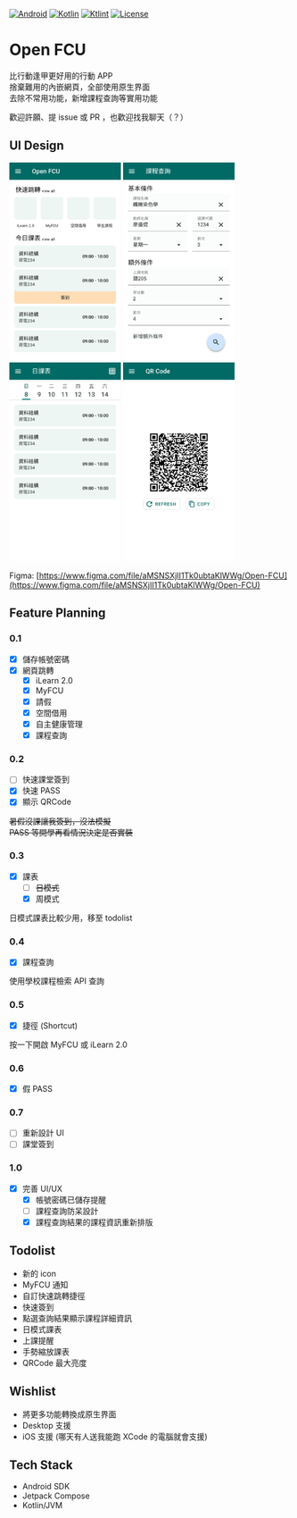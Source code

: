 [![Android](https://img.shields.io/badge/Android-3DDC84?style=for-the-badge&logo=android&logoColor=white)](https://developer.android.com/)
[![Kotlin](https://img.shields.io/badge/kotlin-%230095D5.svg?style=for-the-badge&logo=kotlin&logoColor=white)](https://kotlinlang.org/)
[![Ktlint](https://img.shields.io/badge/code%20style-%E2%9D%A4-FF4081.svg?style=for-the-badge&logoColor=white)](https://ktlint.github.io/)
[![License](https://img.shields.io/github/license/mikucat0309/Open-FCU?style=for-the-badge&logoColor=white)](LICENSE)

# Open FCU

比行動逢甲更好用的行動 APP  
捨棄難用的內嵌網頁，全部使用原生界面  
去除不常用功能，新增課程查詢等實用功能

歡迎許願、提 issue 或 PR ，也歡迎找我聊天（？）

## UI Design

<p>
  <img src="img/home.jpg" width="200" />
  <img src="img/course_search.jpg" width="200" />
  <img src="img/daily_timetable.jpg" width="200" />
  <img src="img/qrcode.jpg" width="200" />
</p>

Figma: [https://www.figma.com/file/aMSNSXjII1Tk0ubtaKlWWg/Open-FCU](https://www.figma.com/file/aMSNSXjII1Tk0ubtaKlWWg/Open-FCU)

## Feature Planning

### 0.1

- [x] 儲存帳號密碼
- [x] 網頁跳轉
  - [x] iLearn 2.0
  - [x] MyFCU
  - [x] 請假
  - [x] 空間借用
  - [x] 自主健康管理
  - [x] 課程查詢

### 0.2

- [ ] 快速課堂簽到
- [x] 快速 PASS
- [x] 顯示 QRCode

~~暑假沒課讓我簽到，沒法模擬~~  
~~PASS 等開學再看情況決定是否實裝~~

### 0.3

- [x] 課表
  - [ ] ~~日模式~~
  - [x] 周模式

日模式課表比較少用，移至 todolist

### 0.4

- [x] 課程查詢

使用學校課程檢索 API 查詢

### 0.5

- [x] 捷徑 (Shortcut)

按一下開啟 MyFCU 或 iLearn 2.0

### 0.6

- [x] 假 PASS

### 0.7

- [ ] 重新設計 UI
- [ ] 課堂簽到

### 1.0

- [x] 完善 UI/UX
  - [x] 帳號密碼已儲存提醒
  - [ ] 課程查詢防呆設計
  - [x] 課程查詢結果的課程資訊重新排版

## Todolist

- 新的 icon
- MyFCU 通知
- 自訂快速跳轉捷徑
- 快速簽到
- 點選查詢結果顯示課程詳細資訊
- 日模式課表
- 上課提醒
- 手勢縮放課表
- QRCode 最大亮度

## Wishlist

- 將更多功能轉換成原生界面
- Desktop 支援
- iOS 支援 (哪天有人送我能跑 XCode 的電腦就會支援)

## Tech Stack

- Android SDK
- Jetpack Compose
- Kotlin/JVM
